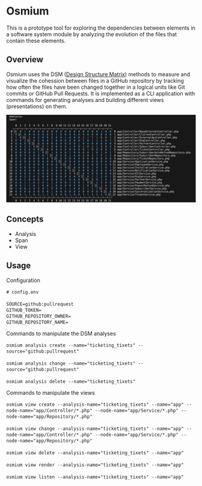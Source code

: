 # Osmium

This is a prototype tool for exploring the dependencies between elements in a software system module by analyzing the evolution of the files that contain these elements.

## Overview

Osmium uses the DSM ([Design Structure Matrix](https://en.wikipedia.org/wiki/Design_structure_matrix)) methods to measure and visualize the cohession between files in a GitHub repository by tracking how often the files have been changed together in a logical units like Git commits or GitHub Pull Requests.
It is implemented as a CLI application with commands for generating analyses and building different views (presentations) on them.

![Analysis View](./analysisview.png)

## Concepts

- Analysis
- Span
- View

## Usage

Configuration

```
# config.env

SOURCE=github:pullrequest
GITHUB_TOKEN=
GITHUB_REPOSITORY_OWNER=
GITHUB_REPOSITORY_NAME=
```

Commands to manipulate the DSM analyses

```
osmium analysis create --name="ticketing_tixets" --source="github:pullrequest"

osmium analysis change --name="ticketing_tixets" --source="github:pullrequest"

osmium analysis delete --name="ticketing_tixets"
```

Commands to manipulate the views

```
osmium view create --analysis-name="ticketing_tixets" --name="app" --node-name="app/Controller/*.php" --node-name="app/Service/*.php" --node-name="app/Repository/*.php"

osmium view change --analysis-name="ticketing_tixets" --name="app" --node-name="app/Controller/*.php" --node-name="app/Service/*.php" --node-name="app/Repository/*.php"

osmium view delete --analysis-name="ticketing_tixets" --name="app"

osmium view render --analysis-name="ticketing_tixets" --name="app"

osmium view listen --analysis-name="ticketing_tixets" --name="app"
```
